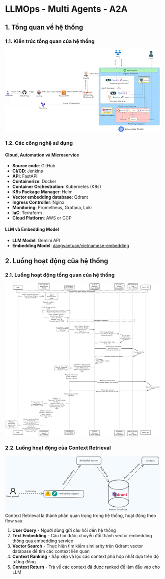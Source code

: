 # LLMOps - Multi Agents - A2A 

## 1. Tổng quan về hệ thống

### 1.1. Kiến trúc tổng quan của hệ thống
![Kiến trúc hoạt động của hệ thống](images/architecture_multi_agents.png)
### 1.2. Các công nghệ sử dụng
#### Cloud, Automation và Microservice
- **Source code**:	GitHub
- **CI/CD**:	Jenkins
- **API**:	FastAPI
- **Containerize**:	Docker
- **Container Orchestration**:	Kubernetes (K8s)
- **K8s Package Manager**:	Helm
- **Vector embedding database**:	Qdrant
- **Ingress Controller**:	Nginx
- **Monitoring**:	Prometheus, Grafana, Loki
- **IaC**:	Terraform
- **Cloud Platform**:	AWS or GCP
#### LLM và Embedding Model
- **LLM Model**: Gemini API
- **Embedding Model**: [dangvantuan/vietnamese-embedding](https://huggingface.co/dangvantuan/vietnamese-embedding)

## 2. Luồng hoạt động của hệ thống
### 2.1. Luồng hoạt động tổng quan của hệ thống
![](images/architecture_flows.png)

### 2.2. Luồng hoạt động của Context Retrieval
![Flow hoạt động của Context Retrieval](images/context_retrieval.png)
Context Retrieval là thành phần quan trọng trong hệ thống, hoạt động theo flow sau:
1. **User Query** - Người dùng gửi câu hỏi đến hệ thống
2. **Text Embedding** - Câu hỏi được chuyển đổi thành vector embedding thông qua embedding service
3. **Vector Search** - Thực hiện tìm kiếm similarity trên Qdrant vector database để tìm các context liên quan
4. **Context Ranking** - Sắp xếp và lọc các context phù hợp nhất dựa trên độ tương đồng
5. **Context Return** - Trả về các context đã được ranked để làm đầu vào cho LLM

